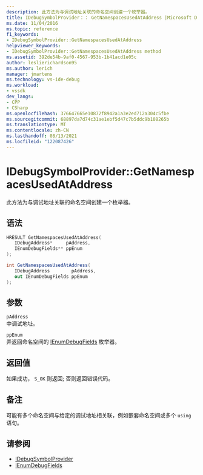 ```yaml
---
description: 此方法为与调试地址关联的命名空间创建一个枚举器。
title: IDebugSymbolProvider：： GetNamespacesUsedAtAddress |Microsoft Docs
ms.date: 11/04/2016
ms.topic: reference
f1_keywords:
- IDebugSymbolProvider::GetNamespacesUsedAtAddress
helpviewer_keywords:
- IDebugSymbolProvider::GetNamespacesUsedAtAddress method
ms.assetid: 392de54b-9af0-4567-953b-1b41acd1e05c
author: leslierichardson95
ms.author: lerich
manager: jmartens
ms.technology: vs-ide-debug
ms.workload:
- vssdk
dev_langs:
- CPP
- CSharp
ms.openlocfilehash: 376647665e10872f8942a1a3e2ed712a304c5fbe
ms.sourcegitcommit: 68897da7d74c31ae1ebf5d47c7b5ddc9b108265b
ms.translationtype: MT
ms.contentlocale: zh-CN
ms.lasthandoff: 08/13/2021
ms.locfileid: "122087426"
---
```

# <a name="idebugsymbolprovidergetnamespacesusedataddress"></a>IDebugSymbolProvider::GetNamespacesUsedAtAddress
此方法为与调试地址关联的命名空间创建一个枚举器。

## <a name="syntax"></a>语法

```cpp
HRESULT GetNamespacesUsedAtAddress( 
   IDebugAddress*     pAddress,
   IEnumDebugFields** ppEnum
);
```

```csharp
int GetNamespacesUsedAtAddress(
   IDebugAddress        pAddress,
   out IEnumDebugFields ppEnum
);
```

## <a name="parameters"></a>参数
`pAddress`\
中调试地址。

`ppEnum`\
弄返回命名空间的 [IEnumDebugFields](../../../extensibility/debugger/reference/ienumdebugfields.md) 枚举器。

## <a name="return-value"></a>返回值
 如果成功， `S_OK` 则返回; 否则返回错误代码。

## <a name="remarks"></a>备注
 可能有多个命名空间与给定的调试地址相关联，例如嵌套命名空间或多个 `using` 语句。

## <a name="see-also"></a>请参阅
- [IDebugSymbolProvider](../../../extensibility/debugger/reference/idebugsymbolprovider.md)
- [IEnumDebugFields](../../../extensibility/debugger/reference/ienumdebugfields.md)
